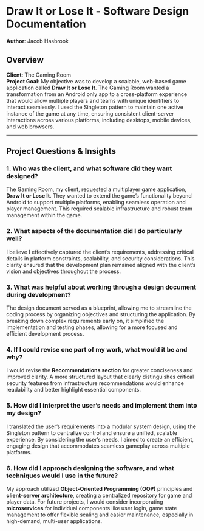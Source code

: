 # Draw It or Lose It - Software Design Documentation  
**Author**: Jacob Hasbrook  

## Overview  

**Client**: The Gaming Room  
**Project Goal**: My objective was to develop a scalable, web-based game application called **Draw It or Lose It**. The Gaming Room wanted a transformation from an Android only app to a cross-platform experience that would allow multiple players and teams with unique identifiers to interact seamlessly. I used the Singleton pattern to maintain one active instance of the game at any time, ensuring consistent client-server interactions across various platforms, including desktops, mobile devices, and web browsers.

---

## Project Questions & Insights ##

### 1. **Who was the client, and what software did they want designed?**  
   The Gaming Room, my client, requested a multiplayer game application, **Draw It or Lose It**. They wanted to extend the game’s functionality beyond Android to support multiple platforms, enabling seamless operation and player management. This required scalable infrastructure and robust team management within the game.

### 2. **What aspects of the documentation did I do particularly well?**  
   I believe I effectively captured the client’s requirements, addressing critical details in platform constraints, scalability, and security considerations. This clarity ensured that the development plan remained aligned with the client’s vision and objectives throughout the process.

### 3. **What was helpful about working through a design document during development?**  
   The design document served as a blueprint, allowing me to streamline the coding process by organizing objectives and structuring the application. By breaking down complex requirements early on, it simplified the implementation and testing phases, allowing for a more focused and efficient development process.

### 4. **If I could revise one part of my work, what would it be and why?**  
   I would revise the **Recommendations section** for greater conciseness and improved clarity. A more structured layout that clearly distinguishes critical security features from infrastructure recommendations would enhance readability and better highlight essential components.

### 5. **How did I interpret the user’s needs and implement them into my design?**  
   I translated the user’s requirements into a modular system design, using the Singleton pattern to centralize control and ensure a unified, scalable experience. By considering the user’s needs, I aimed to create an efficient, engaging design that accommodates seamless gameplay across multiple platforms.

### 6. **How did I approach designing the software, and what techniques would I use in the future?**  
   My approach utilized **Object-Oriented Programming (OOP)** principles and **client-server architecture**, creating a centralized repository for game and player data. For future projects, I would consider incorporating **microservices** for individual components like user login, game state management to offer flexible scaling and easier maintenance, especially in high-demand, multi-user applications.
